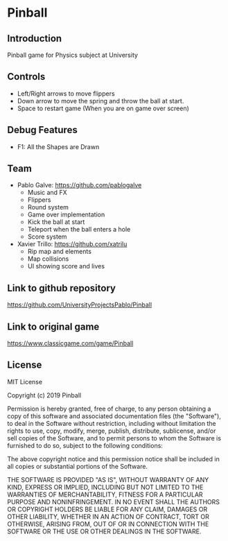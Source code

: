 # Pinball

## Introduction
 Pinball game for Physics subject at University

## Controls
* Left/Right arrows to move flippers
* Down arrow to move the spring and throw the ball at start.
* Space to restart game (When you are on game over screen)

## Debug Features
* F1: All the Shapes are Drawn

## Team
* Pablo Galve: https://github.com/pablogalve
  * Music and FX
  * Flippers 
  * Round system
  * Game over implementation
  * Kick the ball at start
  * Teleport when the ball enters a hole
  * Score system
* Xavier Trillo: https://github.com/xatrilu
  * Rip map and elements
  * Map collisions
  * UI showing score and lives 

## Link to github repository
https://github.com/UniversityProjectsPablo/Pinball

## Link to original game
https://www.classicgame.com/game/Pinball

## License
MIT License

Copyright (c) 2019 Pinball

Permission is hereby granted, free of charge, to any person obtaining a copy of this software and associated documentation files (the "Software"), to deal in the Software without restriction, including without limitation the rights to use, copy, modify, merge, publish, distribute, sublicense, and/or sell copies of the Software, and to permit persons to whom the Software is furnished to do so, subject to the following conditions:

The above copyright notice and this permission notice shall be included in all copies or substantial portions of the Software.

THE SOFTWARE IS PROVIDED "AS IS", WITHOUT WARRANTY OF ANY KIND, EXPRESS OR IMPLIED, INCLUDING BUT NOT LIMITED TO THE WARRANTIES OF MERCHANTABILITY, FITNESS FOR A PARTICULAR PURPOSE AND NONINFRINGEMENT. IN NO EVENT SHALL THE AUTHORS OR COPYRIGHT HOLDERS BE LIABLE FOR ANY CLAIM, DAMAGES OR OTHER LIABILITY, WHETHER IN AN ACTION OF CONTRACT, TORT OR OTHERWISE, ARISING FROM, OUT OF OR IN CONNECTION WITH THE SOFTWARE OR THE USE OR OTHER DEALINGS IN THE SOFTWARE.
